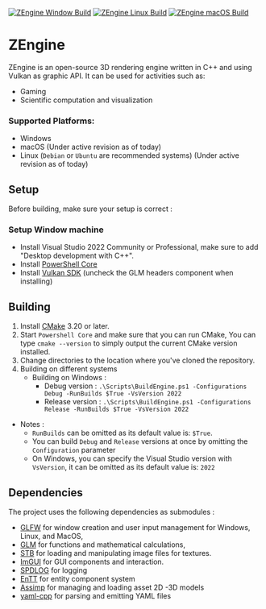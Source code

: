 [![ZEngine Window Build](https://github.com/JeanPhilippeKernel/RendererEngine/actions/workflows/window-build.yml/badge.svg)](https://github.com/JeanPhilippeKernel/RendererEngine/actions/workflows/window-build.yml)	[![ZEngine Linux Build](https://github.com/JeanPhilippeKernel/RendererEngine/actions/workflows/linux-build.yml/badge.svg)](https://github.com/JeanPhilippeKernel/RendererEngine/actions/workflows/linux-build.yml) [![ZEngine macOS Build](https://github.com/JeanPhilippeKernel/RendererEngine/actions/workflows/macOS-build.yml/badge.svg)](https://github.com/JeanPhilippeKernel/RendererEngine/actions/workflows/macOS-build.yml)

# ZEngine

ZEngine is an open-source 3D rendering engine written in C++ and using Vulkan as graphic API.
It can be used for activities such as:
  - Gaming
  - Scientific computation and visualization

### Supported Platforms:
- Windows
- macOS (Under active revision as of today)
- Linux (`Debian` or `Ubuntu` are recommended systems) (Under active revision as of today)

## Setup

Before building, make sure your setup is correct : 

### Setup Window machine

- Install Visual Studio 2022 Community or Professional, make sure to add "Desktop development with C++".
- Install [PowerShell Core](https://github.com/PowerShell/PowerShell/releases)
- Install [Vulkan SDK](https://sdk.lunarg.com/sdk/download/1.3.250.1/windows/VulkanSDK-1.3.250.1-Installer.exe) (uncheck the GLM headers component when installing)

## Building 

1. Install [CMake](https://cmake.org/download/) 3.20 or later.
2. Start `Powershell Core` and make sure that you can run CMake, You can type `cmake --version` to simply output the current CMake version installed.
3. Change directories to the location where you've cloned the repository.
4. Building on different systems
	- Building on Windows : 
		- Debug version :	`.\Scripts\BuildEngine.ps1 -Configurations Debug -RunBuilds $True -VsVersion 2022`
		- Release version :	`.\Scripts\BuildEngine.ps1 -Configurations Release -RunBuilds $True -VsVersion 2022`

- Notes :
	- `RunBuilds` can be omitted as its default value is: `$True`.
	- You can build `Debug` and `Release` versions at once by omitting the `Configuration` parameter
	- On Windows, you can specify the Visual Studio version with `VsVersion`, it can be omitted as its default value is: `2022`

## Dependencies

The project uses the following dependencies as submodules : 
 - [GLFW](https://github.com/glfw/glfw) for window creation and user input management for Windows, Linux, and MacOS,
 - [GLM](https://glm.g-truc.net/0.9.9/index.html) for functions and mathematical calculations,
 - [STB](https://github.com/nothings/stb) for loading and manipulating image files for textures.
 - [ImGUI](https://github.com/ocornut/imgui) for GUI components and interaction.
 - [SPDLOG](https://github.com/gabime/spdlog) for logging
 - [EnTT](https://github.com/skypjack/entt) for entity component system
 - [Assimp](https://github.com/assimp/assimp) for managing and loading asset 2D -3D models
 - [yaml-cpp](https://github.com/jbeder/yaml-cpp) for parsing and emitting YAML files
